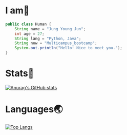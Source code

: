 # I am:pig:

```java
public class Human {
	String name = "Jung Young Jun";
	int age = 27;
	String lang = "Python, Java";
	String now = "Multicampus_bootcamp";
    System.out.println("Hello! Nice to meet you.");
}
```

# Stats:metal:

[![Anurag's GitHub stats](https://github-readme-stats.vercel.app/api?username=dudwns0921&show_icons=true&hide=contribs,prs,issues&theme=synthwave)](https://github.com/anuraghazra/github-readme-stats)

# Languages:earth_asia:

[![Top Langs](https://github-readme-stats.vercel.app/api/top-langs/?username=dudwns0921&layout=compact)](https://github.com/anuraghazra/github-readme-stats)

